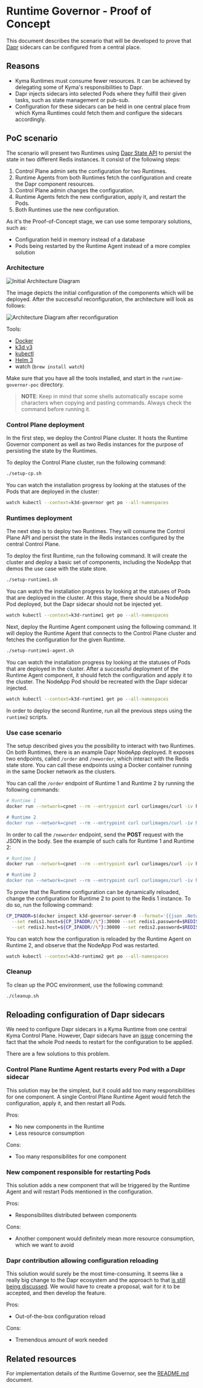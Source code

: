 # Runtime Governor - Proof of Concept

This document describes the scenario that will be developed to prove that [Dapr](https://dapr.io/) sidecars can be configured from a central place.

## Reasons

- Kyma Runtimes must consume fewer resources. It can be achieved by delegating some of Kyma's responsibilities to Dapr. 
- Dapr injects sidecars into selected Pods where they fulfill their given tasks, such as state management or pub-sub.
- Configuration for these sidecars can be held in one central place from which Kyma Runtimes could fetch them and configure the sidecars accordingly.

## PoC scenario

The scenario will present two Runtimes using [Dapr State API](https://github.com/dapr/docs/blob/master/reference/api/state_api.md) to persist the state in two different Redis instances. It consist of the following steps:

1. Control Plane admin sets the configuration for two Runtimes.
2. Runtime Agents from both Runtimes fetch the configuration and create the Dapr component resources.
3. Control Plane admin changes the configuration.
4. Runtime Agents fetch the new configuration, apply it, and restart the Pods.
5. Both Runtimes use the new configuration.

As it's the Proof-of-Concept stage, we can use some temporary solutions, such as:
- Configuration held in memory instead of a database
- Pods being restarted by the Runtime Agent instead of a more complex solution

### Architecture

![Initial Architecture Diagram](./assets/governor-poc-stage-1.svg)

The image depicts the initial configuration of the components which will be deployed. After the successful reconfiguration, the architecture will look as follows:

![Architecture Diagram after reconfiguration](./assets/governor-poc-stage-2.svg)

Tools:
- [Docker](https://www.docker.com/)
- [k3d v3](https://github.com/rancher/k3d)
- [kubectl](https://kubernetes.io/docs/tasks/tools/install-kubectl/)
- [Helm 3](https://helm.sh/)
- watch (`brew install watch`)

Make sure that you have all the tools installed, and start in the `runtime-governor-poc` directory.

> **NOTE**: Keep in mind that some shells automatically escape some characters when copying and pasting commands. Always check the command before running it.

### Control Plane deployment

In the first step, we deploy the Control Plane cluster. It hosts the Runtime Governor component as well as two Redis instances for the purpose of persisting the state by the Runtimes.

To deploy the Control Plane cluster, run the following command:

```bash
./setup-cp.sh
```

You can watch the installation progress by looking at the statuses of the Pods that are deployed in the cluster:

```bash
watch kubectl --context=k3d-governor get po --all-namespaces
```

### Runtimes deployment

The next step is to deploy two Runtimes. They will consume the Control Plane API and persist the state in the Redis instances configured by the central Control Plane.

To deploy the first Runtime, run the following command. It will create the cluster and deploy a basic set of components, including the NodeApp that demos the use case with the state store.

```bash
./setup-runtime1.sh
```

You can watch the installation progress by looking at the statuses of Pods that are deployed in the cluster. At this stage, there should be a NodeApp Pod deployed, but the Dapr sidecar should not be injected yet.

```bash
watch kubectl --context=k3d-runtime1 get po --all-namespaces
```

Next, deploy the Runtime Agent component using the following command. It will deploy the Runtime Agent that connects to the Control Plane cluster and fetches the configuration for the given Runtime.

```bash
./setup-runtime1-agent.sh
```

You can watch the installation progress by looking at the statuses of Pods that are deployed in the cluster. After a successful deployment of the Runtime Agent component, it should fetch the configuration and apply it to the cluster. The NodeApp Pod should be recreated with the Dapr sidecar injected.

```bash
watch kubectl --context=k3d-runtime1 get po --all-namespaces
```

In order to deploy the second Runtime, run all the previous steps using the `runtime2` scripts.

### Use case scenario

The setup described gives you the possibility to interact with two Runtimes. 
On both Runtimes, there is an example Dapr NodeApp deployed. 
It exposes two endpoints, called `/order` and `/neworder`, which interact with the Redis state store. 
You can call these endpoints using a Docker container running in the same Docker network as the clusters. 

You can call the `/order` endpoint of Runtime 1 and Runtime 2 by running the following commands:

```bash
# Runtime 1
docker run --network=cpnet --rm --entrypoint curl curlimages/curl -iv http://${$(docker inspect k3d-runtime1-server-0 --format='{{json .NetworkSettings.Networks.cpnet.IPAddress}}')//\"}/order

# Runtime 2
docker run --network=cpnet --rm --entrypoint curl curlimages/curl -iv http://${$(docker inspect k3d-runtime2-server-0 --format='{{json .NetworkSettings.Networks.cpnet.IPAddress}}')//\"}/order
```

In order to call the `/neworder` endpoint, send the **POST** request with the JSON in the body. See the example of such calls for Runtime 1 and Runtime 2:

```bash
# Runtime 1
docker run --network=cpnet --rm --entrypoint curl curlimages/curl -iv http://${$(docker inspect k3d-runtime1-server-0 --format='{{json .NetworkSettings.Networks.cpnet.IPAddress}}')//\"}/neworder -d '{"data": {"orderId":"foo"}}' -H "Content-Type: application/json"

# Runtime 2
docker run --network=cpnet --rm --entrypoint curl curlimages/curl -iv http://${$(docker inspect k3d-runtime2-server-0 --format='{{json .NetworkSettings.Networks.cpnet.IPAddress}}')//\"}/neworder -d '{"data": {"orderId":"bar"}}' -H "Content-Type: application/json"
```

To prove that the Runtime configuration can be dynamically reloaded, change the configuration for Runtime 2 to point to the Redis 1 instance. To do so, run the following command:

```bash
CP_IPADDR=$(docker inspect k3d-governor-server-0 --format='{{json .NetworkSettings.Networks.cpnet.IPAddress}}'); REDIS1_PASSWORD=$(kubectl --context=k3d-governor get secret -n redis1-system redis -ojsonpath='{.data.redis-password}' | base64 -d) helm --kube-context=k3d-governor upgrade -i cp-governor -n cp-poc ./governor/chart \
  --set redis1.host=${CP_IPADDR//\"}:30000 --set redis1.password=$REDIS1_PASSWORD \
  --set redis2.host=${CP_IPADDR//\"}:30000 --set redis2.password=$REDIS1_PASSWORD
```

You can watch how the configuration is reloaded by the Runtime Agent on Runtime 2, and observe that the NodeApp Pod was restarted.

```bash
watch kubectl --context=k3d-runtime2 get po --all-namespaces
```

### Cleanup

To clean up the POC environment, use the following command:

```bash
./cleanup.sh
```

## Reloading configuration of Dapr sidecars 

We need to configure Dapr sidecars in a Kyma Runtime from one central Kyma Control Plane. However, Dapr sidecars have an [issue](https://github.com/dapr/dapr/issues/1172) concerning the fact that the whole Pod needs to restart for the configuration to be applied.

There are a few solutions to this problem.

### Control Plane Runtime Agent restarts every Pod with a Dapr sidecar

This solution may be the simplest, but it could add too many responsibilities for one component. A single Control Plane Runtime Agent would fetch the configuration, apply it, and then restart all Pods.

Pros:
- No new components in the Runtime 
- Less resource consumption

Cons:
- Too many responsibilites for one component

### New component responsible for restarting Pods

This solution adds a new component that will be triggered by the Runtime Agent and will restart Pods mentioned in the configuration.

Pros:
- Responsibilites distributed between components

Cons:
- Another component would definitely mean more resource consumption, which we want to avoid

### Dapr contribution allowing configuration reloading

This solution would surely be the most time-consuming. It seems like a really big change to the Dapr ecosystem and the approach to that [is still being discussed](https://github.com/dapr/dapr/issues/1172#issuecomment-610568718). We would have to create a proposal, wait for it to be accepted, and then develop the feature.

Pros:
- Out-of-the-box configuration reload 

Cons:
- Tremendous amount of work needed

## Related resources

For implementation details of the Runtime Governor, see the [README.md](./runtime-governor-poc/governor/component/README.md) document.
